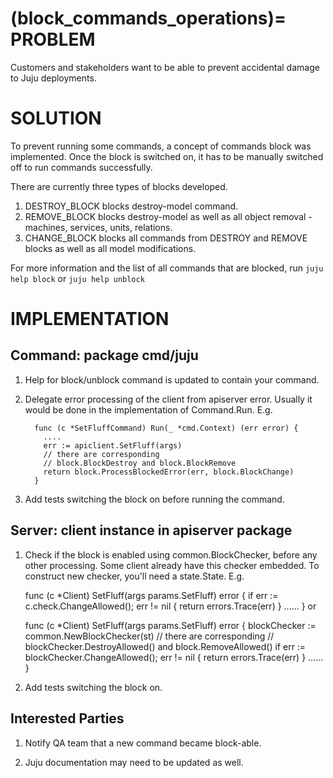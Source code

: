 (block_commands_operations)=
PROBLEM
=========================
Customers and stakeholders want to be able to 
prevent accidental damage to Juju deployments.

SOLUTION
=========================
To prevent running some commands, a concept of commands block was implemented.
Once the block is switched on, it has to be manually switched off
to run commands successfully.

There are currently three types of blocks developed.

 1. DESTROY_BLOCK blocks destroy-model command.
 2. REMOVE_BLOCK blocks destroy-model as well as all object removal -
    machines, services, units, relations.
 3. CHANGE_BLOCK blocks all commands from DESTROY and REMOVE blocks 
    as well as all model modifications.

For more information and the list of all commands that are blocked, run
    `juju help block`
or
    `juju help unblock`

IMPLEMENTATION
=========================
Command: package cmd/juju
---------------------------------------------
 1. Help for block/unblock command is updated to contain your command.
 2. Delegate error processing of the client from apiserver error.
    Usually it would be done in the implementation of Command.Run.
    E.g.

          func (c *SetFluffCommand) Run(_ *cmd.Context) (err error) {
            ....
            err := apiclient.SetFluff(args)
            // there are corresponding
            // block.BlockDestroy and block.BlockRemove
            return block.ProcessBlockedError(err, block.BlockChange)
          }
 3. Add tests switching the block on before running the command.
 
Server: client instance in apiserver package
---------------------------------------------
  1. Check if the block is enabled using common.BlockChecker,
     before any other processing.
     Some client already have this checker embedded.
     To construct new checker, you'll need a state.State.
     E.g.

        func (c *Client) SetFluff(args params.SetFluff) error {
            if err := c.check.ChangeAllowed(); err != nil {
               return errors.Trace(err)
            }
            ......
        }
     or

        func (c *Client) SetFluff(args params.SetFluff) error {
            blockChecker := common.NewBlockChecker(st)
            // there are corresponding
            // blockChecker.DestroyAllowed() and block.RemoveAllowed()
            if err := blockChecker.ChangeAllowed(); err != nil {
                return errors.Trace(err)
            }
            ......
        }
  2. Add tests switching the block on. 

Interested Parties
---------------------------------------------
 1. Notify QA team that a new command became block-able.

 2. Juju documentation may need to be updated as well.
